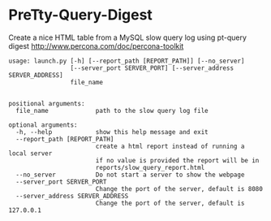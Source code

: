 PreTty-Query-Digest
===================

Create a nice HTML table from a MySQL slow query log using pt-query digest http://www.percona.com/doc/percona-toolkit

```
usage: launch.py [-h] [--report_path [REPORT_PATH]] [--no_server]
                 [--server_port SERVER_PORT] [--server_address SERVER_ADDRESS]
                 file_name


positional arguments:
  file_name             path to the slow query log file

optional arguments:
  -h, --help            show this help message and exit
  --report_path [REPORT_PATH]
                        create a html report instead of running a local server
                        if no value is provided the report will be in
                        reports/slow_query_report.html
  --no_server           Do not start a server to show the webpage
  --server_port SERVER_PORT
                        Change the port of the server, default is 8080
  --server_address SERVER_ADDRESS
                        Change the port of the server, default is 127.0.0.1
```